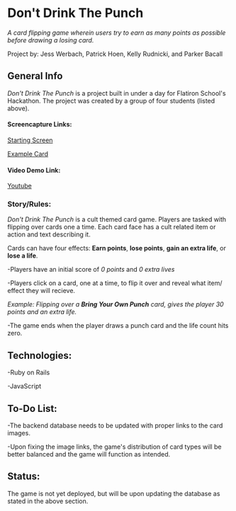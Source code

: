 # Don't Drink The Punch
_A card flipping game wherein users try to earn as many points as possible before drawing a losing card._

Project by: Jess Werbach, Patrick Hoen, Kelly Rudnicki, and Parker Bacall

## General Info
_Don't Drink The Punch_ is a project built in under a day for Flatiron School's Hackathon. The project was created by a group of four
students (listed above).

#### Screencapture Links:

[Starting Screen](https://drive.google.com/open?id=1kE0rVrTlf6mTUxJ214spWO27XKccPQzS)

[Example Card](https://drive.google.com/open?id=13BEflyNPnCCJNZEjzum8fPp1K-_6Sd1e)

#### Video Demo Link:

[Youtube](https://youtu.be/BXx8INgXRus)

### Story/Rules:
_Don't Drink The Punch_ is a cult themed card game. Players are tasked with flipping over cards one a time. Each card face has a cult related item or action and text describing it. 

Cards can have four effects: **Earn points**, **lose points**, **gain an extra life**, or **lose a life**.

-Players have an initial score of _0 points_ and _0 extra lives_

-Players click on a card, one at a time, to flip it over and reveal what item/ effect they will recieve.

  _Example: Flipping over a **Bring Your Own Punch** card, gives the player 30 points and an extra life._
  
-The game ends when the player draws a punch card and the life count hits zero.

## Technologies:
-Ruby on Rails 

-JavaScript

## To-Do List:
-The backend database needs to be updated with proper links to the card images.

-Upon fixing the image links, the game's distribution of card types will be better balanced and the game will function as intended.

## Status:
The game is not yet deployed, but will be upon updating the database as stated in the above section.  



